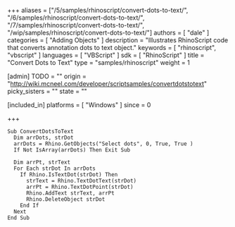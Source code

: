 +++
aliases = ["/5/samples/rhinoscript/convert-dots-to-text/", "/6/samples/rhinoscript/convert-dots-to-text/", "/7/samples/rhinoscript/convert-dots-to-text/", "/wip/samples/rhinoscript/convert-dots-to-text/"]
authors = [ "dale" ]
categories = [ "Adding Objects" ]
description = "Illustrates RhinoScript code that converts annotation dots to text object."
keywords = [ "rhinoscript", "vbscript" ]
languages = [ "VBScript" ]
sdk = [ "RhinoScript" ]
title = "Convert Dots to Text"
type = "samples/rhinoscript"
weight = 1

[admin]
TODO = ""
origin = "http://wiki.mcneel.com/developer/scriptsamples/convertdotstotext"
picky_sisters = ""
state = ""

[included_in]
platforms = [ "Windows" ]
since = 0

+++

```vbnet
Sub ConvertDotsToText
  Dim arrDots, strDot
  arrDots = Rhino.GetObjects("Select dots", 0, True, True )
  If Not IsArray(arrDots) Then Exit Sub

  Dim arrPt, strText
  For Each strDot In arrDots
    If Rhino.IsTextDot(strDot) Then
      strText = Rhino.TextDotText(strDot)
      arrPt = Rhino.TextDotPoint(strDot)
      Rhino.AddText strText, arrPt
      Rhino.DeleteObject strDot
    End If
  Next
End Sub
```
